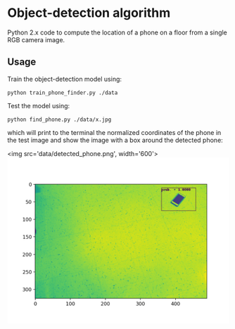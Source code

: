 # Object-detection algorithm

Python 2.x code to compute the 
location of a phone on a floor from a single RGB camera image. 

## Usage 

Train the object-detection model using:
```
python train_phone_finder.py ./data 
```
Test the model using: 
```
python find_phone.py ./data/x.jpg
```
which will print to the terminal 
the normalized coordinates of the phone in the test image and 
show the image with a box around the detected phone:

<img src='data/detected_phone.png', width='600'>
![](data/detected_phone.png)
